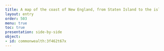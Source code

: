 ```yaml
---
title: A map of the coast of New England, from Staten Island to the island of Breton
layout: entry
order: 503
menu: true
toc: true
presentation: side-by-side
object:
- id: commonwealth:3f462t67x
---
```


